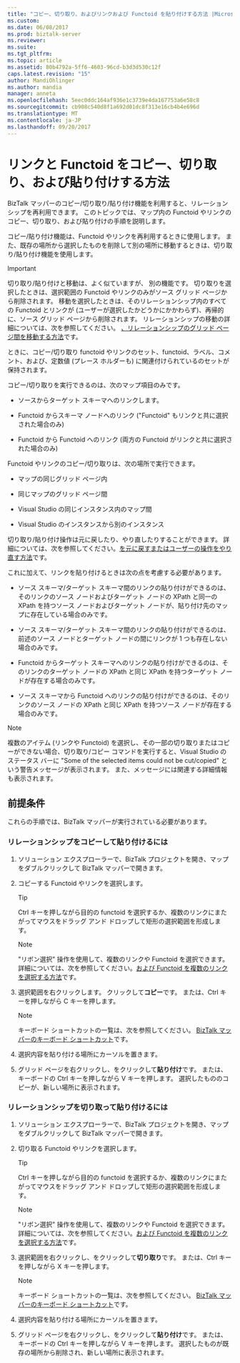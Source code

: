 ```yaml
---
title: "コピー、切り取り、およびリンクおよび Functoid を貼り付けする方法 |Microsoft ドキュメント"
ms.custom: 
ms.date: 06/08/2017
ms.prod: biztalk-server
ms.reviewer: 
ms.suite: 
ms.tgt_pltfrm: 
ms.topic: article
ms.assetid: 80b4792a-5ff6-4603-96cd-b3d3d530c12f
caps.latest.revision: "15"
author: MandiOhlinger
ms.author: mandia
manager: anneta
ms.openlocfilehash: 5eec0ddc164af936e1c3739e4da167753a6e58c8
ms.sourcegitcommit: cb908c540d8f1a692d01dc8f313e16cb4b4e696d
ms.translationtype: MT
ms.contentlocale: ja-JP
ms.lasthandoff: 09/20/2017
---
```

# <a name="how-to-copy-cut-and-paste-links-and-functoids"></a>リンクと Functoid をコピー、切り取り、および貼り付けする方法
BizTalk マッパーのコピー/切り取り/貼り付け機能を利用すると、リレーションシップを再利用できます。 このトピックでは、マップ内の Functoid やリンクのコピー、切り取り、および貼り付けの手順を説明します。  
  
 コピー/貼り付け機能は、Functoid やリンクを再利用するときに使用します。 また、既存の場所から選択したものを削除して別の場所に移動するときは、切り取り/貼り付け機能を使用します。  
  
> [!IMPORTANT]
>  切り取り/貼り付けと移動は、よく似ていますが、 別の機能です。 切り取りを選択したときは、選択範囲の Functoid やリンクのみがソース グリッド ページから削除されます。 移動を選択したときは、そのリレーションシップ内のすべての Functoid とリンクが (ユーザーが選択したかどうかにかかわらず)、再帰的に、ソース グリッド ページから削除されます。 リレーションシップの移動の詳細については、次を参照してください。 [、リレーションシップのグリッド ページ間を移動する方法](../core/how-to-move-a-relationship-between-grid-pages.md)です。  
  
 ときに、コピー/切り取り functoid やリンクのセット、functoid、ラベル、コメント、および、定数値 (プレース ホルダーも) に関連付けられているのセットが保持されます。  
  
 コピー/切り取りを実行できるのは、次のマップ項目のみです。  
  
-   ソースからターゲット スキーマへのリンクします。  
  
-   Functoid からスキーマ ノードへのリンク ("Functoid" もリンクと共に選択された場合のみ)  
  
-   Functoid から Functoid へのリンク (両方の Functoid がリンクと共に選択された場合のみ)  
  
 Functoid やリンクのコピー/切り取りは、次の場所で実行できます。  
  
-   マップの同じグリッド ページ内  
  
-   同じマップのグリッド ページ間  
  
-   Visual Studio の同じインスタンス内のマップ間  
  
-   Visual Studio のインスタンスから別のインスタンス  
  
 切り取り/貼り付け操作は元に戻したり、やり直したりすることができます。 詳細については、次を参照してください。[を元に戻すまたはユーザーの操作をやり直す方法](../core/how-to-undo-or-redo-user-operations.md)です。  
  
 これに加えて、リンクを貼り付けるときは次の点を考慮する必要があります。  
  
-   ソース スキーマ/ターゲット スキーマ間のリンクの貼り付けができるのは、そのリンクのソース ノードおよびターゲット ノードの XPath と同一の XPath を持つソース ノードおよびターゲット ノードが、貼り付け先のマップに存在している場合のみです。  
  
-   ソース スキーマ/ターゲット スキーマ間のリンクの貼り付けができるのは、前述のソース ノードとターゲット ノードの間にリンクが 1 つも存在しない場合のみです。  
  
-   Functoid からターゲット スキーマへのリンクの貼り付けができるのは、そのリンクのターゲット ノードの XPath と同じ XPath を持つターゲット ノードが存在する場合のみです。  
  
-   ソース スキーマから Functoid へのリンクの貼り付けができるのは、そのリンクのソース ノードの XPath と同じ XPath を持つソース ノードが存在する場合のみです。  
  
> [!NOTE]
>  複数のアイテム (リンクや Functoid) を選択し、その一部の切り取りまたはコピーができない場合、切り取り/コピー コマンドを実行すると、Visual Studio のステータス バーに "Some of the selected items could not be cut/copied" という警告メッセージが表示されます。 また、メッセージには関連する詳細情報も表示されます。  
  
## <a name="prerequisites"></a>前提条件  
 これらの手順では、BizTalk マッパーが実行されている必要があります。  
  
### <a name="to-copy-and-paste-a-relationship"></a>リレーションシップをコピーして貼り付けるには  
  
1.  ソリューション エクスプローラーで、BizTalk プロジェクトを開き、マップをダブルクリックして BizTalk マッパーで開きます。  
  
2.  コピーする Functoid やリンクを選択します。  
  
    > [!TIP]
    >  Ctrl キーを押しながら目的の functoid を選択するか、複数のリンクにまたがってマウスをドラッグ アンド ドロップして矩形の選択範囲を形成します。  
  
    > [!NOTE]
    >  "リボン選択" 操作を使用して、複数のリンクや Functoid を選択できます。 詳細については、次を参照してください。[および Functoid を複数のリンクを選択する方法](../core/how-to-select-multiple-links-and-functoids.md)です。  
  
3.  選択範囲を右クリックします。 クリックして**コピー**です。 または、Ctrl キーを押しながら C キーを押します。  
  
    > [!NOTE]
    >  キーボード ショートカットの一覧は、次を参照してください。 [BizTalk マッパーのキーボード ショートカット](../core/biztalk-mapper-keyboard-shortcuts.md)です。  
  
4.  選択内容を貼り付ける場所にカーソルを置きます。  
  
5.  グリッド ページを右クリックし、をクリックして**貼り付け**です。 または、キーボードの Ctrl キーを押しながら V キーを押します。 選択したもののコピーが、新しい場所に表示されます。  
  
### <a name="to-cut-and-paste-a-relationship"></a>リレーションシップを切り取って貼り付けるには  
  
1.  ソリューション エクスプローラーで、BizTalk プロジェクトを開き、マップをダブルクリックして BizTalk マッパーで開きます。  
  
2.  切り取る Functoid やリンクを選択します。  
  
    > [!TIP]
    >  Ctrl キーを押しながら目的の functoid を選択するか、複数のリンクにまたがってマウスをドラッグ アンド ドロップして矩形の選択範囲を形成します。  
  
    > [!NOTE]
    >  "リボン選択" 操作を使用して、複数のリンクや Functoid を選択できます。 詳細については、次を参照してください。[および Functoid を複数のリンクを選択する方法](../core/how-to-select-multiple-links-and-functoids.md)です。  
  
3.  選択範囲を右クリックし、をクリックして**切り取り**です。 または、Ctrl キーを押しながら X キーを押します。  
  
    > [!NOTE]
    >  キーボード ショートカットの一覧は、次を参照してください。 [BizTalk マッパーのキーボード ショートカット](../core/biztalk-mapper-keyboard-shortcuts.md)です。  
  
4.  選択内容を貼り付ける場所にカーソルを置きます。  
  
5.  グリッド ページを右クリックし、をクリックして**貼り付け**です。 または、キーボードの Ctrl キーを押しながら V キーを押します。 選択したものが既存の場所から削除され、新しい場所に表示されます。